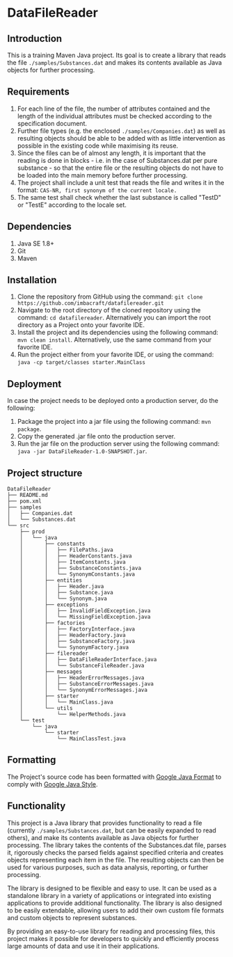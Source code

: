 # DataFileReader

## Introduction

This is a training Maven Java project. 
Its goal is to create a library that reads the file `./samples/Substances.dat` and makes its contents available as Java objects for further processing.

## Requirements

1. For each line of the file, the number of attributes contained and the length of the individual attributes must be checked according to the specification document.
2. Further file types (e.g. the enclosed `./samples/Companies.dat`) as well as resulting objects should be able to be added with as little intervention as possible in the existing code while maximising its reuse.
3. Since the files can be of almost any length, it is important that the reading is done in blocks - i.e. in the case of Substances.dat per pure substance - so that the entire file or the resulting objects do not have to be loaded into the main memory before further processing.
4. The project shall include a unit test that reads the file and writes it in the format: `CAS-NR, first synonym of the current locale.`
5. The same test shall check whether the last substance is called "TestD" or "TestE" according to the locale set.

## Dependencies

1. Java SE 1.8+
2. Git
3. Maven

## Installation 

1. Clone the repository from GitHub using the command: 
   `git clone https://github.com/imbacraft/datafilereader.git`
2. Navigate to the root directory of the cloned repository using the command: 
   `cd datafilereader`. Alternatively you can import the root directory as a Project onto your favorite IDE.
3. Install the project and its dependencies using the following command: 
   `mvn clean install`. Alternatively, use the same command from your favorite IDE.
4. Run the project either from your favorite IDE, or using the command: 
   `java -cp target/classes starter.MainClass`

## Deployment 

In case the project needs to be deployed onto a production server, do the following:
1. Package the project into a jar file using the following command: 
   `mvn package`.
2. Copy the generated .jar file onto the production server.
3. Run the jar file on the production server using the following command:
   `java -jar DataFileReader-1.0-SNAPSHOT.jar`.

## Project structure

```
DataFileReader
├── README.md
├── pom.xml
├── samples
│   ├── Companies.dat
│   └── Substances.dat
└── src
    ├── prod
    │   └── java
    │       ├── constants
    │       │   ├── FilePaths.java
    │       │   ├── HeaderConstants.java
    │       │   ├── ItemConstants.java
    │       │   ├── SubstanceConstants.java
    │       │   └── SynonymConstants.java
    │       ├── entities
    │       │   ├── Header.java
    │       │   ├── Substance.java
    │       │   └── Synonym.java
    │       ├── exceptions
    │       │   ├── InvalidFieldException.java
    │       │   └── MissingFieldException.java
    │       ├── factories
    │       │   ├── FactoryInterface.java
    │       │   ├── HeaderFactory.java
    │       │   ├── SubstanceFactory.java
    │       │   └── SynonymFactory.java
    │       ├── filereader
    │       │   ├── DataFileReaderInterface.java
    │       │   └── SubstanceFileReader.java
    │       ├── messages
    │       │   ├── HeaderErrorMessages.java
    │       │   ├── SubstanceErrorMessages.java
    │       │   └── SynonymErrorMessages.java
    │       ├── starter
    │       │   └── MainClass.java
    │       └── utils
    │           └── HelperMethods.java
    └── test
        └── java
            └── starter
                └── MainClassTest.java
```

## Formatting

The Project's source code has been formatted with [Google Java Format](https://github.com/google/google-java-format) to comply with [Google Java Style](https://google.github.io/styleguide/javaguide.html).

## Functionality

This project is a Java library that provides functionality to read a file (currently `./samples/Substances.dat`, but can be easily expanded to read others), and make its contents available as Java objects for further processing. The library takes the contents of the Substances.dat file, parses it, rigorously checks the parsed fields against specified criteria and creates objects representing each item in the file. The resulting objects can then be used for various purposes, such as data analysis, reporting, or further processing.

The library is designed to be flexible and easy to use. It can be used as a standalone library in a variety of applications or integrated into existing applications to provide additional functionality. The library is also designed to be easily extendable, allowing users to add their own custom file formats and custom objects to represent substances.

By providing an easy-to-use library for reading and processing files, this project makes it possible for developers to quickly and efficiently process large amounts of data and use it in their applications.






